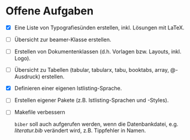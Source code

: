 # Offene Aufgaben
- [x] Eine Liste von Typografiesünden erstellen, inkl. Lösungen mit LaTeX.
- [ ] Übersicht zur beamer-Klasse erstellen.
- [ ] Erstellen von Dokumentenklassen (d.h. Vorlagen bzw. Layouts, inkl. Logo).
- [ ] Übersicht zu Tabellen (tabular, tabularx, tabu, booktabs, array, @-Ausdruck) erstellen.
- [x] Definieren einer eigenen lstlisting-Sprache.
- [ ] Erstellen eigener Pakete (z.B. lstlisting-Sprachen und -Styles).
- [ ] Makefile verbessern

	`biber` soll auch aufgerufen werden, wenn die Datenbankdatei, e.g.
	*literatur.bib* verändert wird, z.B. Tippfehler in Namen.
